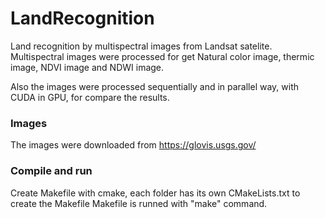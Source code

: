 # LandRecognition

Land recognition by multispectral images from Landsat satelite.
Multispectral images were processed for get Natural color image, thermic image, NDVI image and NDWI image.

Also the images were processed sequentially and in parallel  way, with CUDA in GPU, for compare the results.

### Images

The images were downloaded from https://glovis.usgs.gov/


### Compile and run

Create Makefile with cmake, each folder has its own CMakeLists.txt to create the Makefile
Makefile is runned with "make" command.
